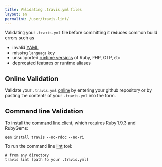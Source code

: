 ```yaml
---
title: Validating .travis.yml files
layout: en
permalink: /user/travis-lint/
---
```


Validating your `.travis.yml` file before committing it reduces common build errors such as

* invalid [YAML](http://yaml-online-parser.appspot.com/)
* missing `language` key
* unsupported [runtime versions](/user/ci-environment/) of Ruby, PHP, OTP, etc
* deprecated features or runtime aliases

## Online Validation

Validate your `.travis.yml` [online](http://lint.travis-ci.org) by entering your
github repository or by pasting the contents of your `.travis.yml` into the form.

## Command line Validation

To install the [command line client](https://github.com/travis-ci/travis.rb#installation),
 which requires Ruby 1.9.3 and RubyGems:

    gem install travis --no-rdoc --no-ri

To run the command line [lint](https://github.com/travis-ci/travis.rb#lint) tool:

    # from any directory
    travis lint [path to your .travis.yml]
